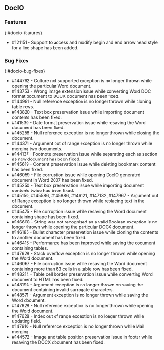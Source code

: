 ## DocIO

### Features
{:#docio-features}

* \#121151 - Support to access and modify begin and end arrow head style for a line shape has been added.

### Bug Fixes
{:#docio-bug-fixes}

* \#144762 - Culture not supported exception is no longer thrown while opening the particular Word document. 
* \#143753 - Wrong image extension issue while converting Word DOC format document to DOCX document has been fixed.
* \#144991 - Null reference exception is no longer thrown while cloning table rows.
* \#143820 - Text box preservation issue while importing document contents has been fixed.
* \#141530 - Date format preservation issue while resaving the Word document has been fixed.
* \#145258 - Null reference exception is no longer thrown while closing the document.
* \#144371 - Argument out of range exception is no longer thrown while merging two documents.
* \#144137 - Footnote preservation issue while separating each as section as new document has been fixed.
* \#145619 - Content preservation issue while deleting bookmark content has been fixed.
* \#146059 - File corruption issue while opening DocIO generated document in Word 2007 has been fixed.
* \#145250 - Text box preservation issue while importing document contents twice has been fixed.
* \#145150, \#145586, \#145886, \#146121, \#147132, \#147967 - Argument out of Range exception is no longer thrown while replacing text in the document.
* \#145475 - File corruption issue while resaving the Word document containing shape has been fixed.
* \#146608 - String was not recognized as a valid Boolean exception is no longer thrown while opening the particular DOCX document.
* \#146185 - Bullet character preservation issue while cloning the contents to another document has been fixed.
* \#146416 - Performance has been improved while saving the document containing tables.
* \#147628 - Stack overflow exception is no longer thrown while opening the Word document.
* \#146067 - File corruption issue while resaving the Word document containing more than 63 cells in a table row has been fixed.
* \#148214 - Table cell border preservation issue while converting Word document to HTML has been fixed.
* \#148194 - Argument exception is no longer thrown on saving the document containing invalid surrogate characters.
* \#148571 - Argument exception is no longer thrown while saving the Word document.
* \#147628 - Null reference exception is no longer thrown while opening the Word document.
* \#147628 - Index out of range exception is no longer thrown while updating field.
* \#147910 - Null reference exception is no longer thrown while Mail merging.
* \#144572 - Image and table position preservation issue in footer while resaving the DOCX document has been fixed.
